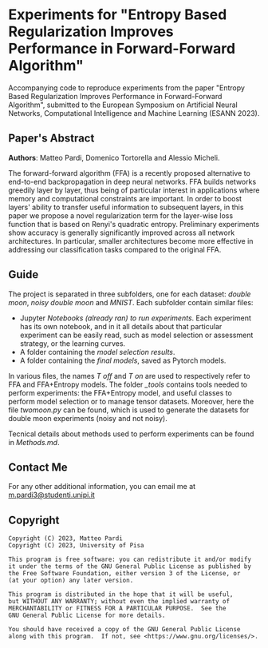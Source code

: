 # Experiments for "Entropy Based Regularization Improves Performance in Forward-Forward Algorithm"
Accompanying code to reproduce experiments from the paper "Entropy Based Regularization Improves Performance in Forward-Forward Algorithm", submitted to the European Symposium on Artificial Neural Networks, Computational Intelligence and Machine Learning (ESANN 2023).

## Paper's Abstract

**Authors**: Matteo Pardi, Domenico Tortorella and Alessio Micheli.

The forward-forward algorithm (FFA) is a recently proposed alternative to end-to-end backpropagation in deep neural networks.
FFA builds networks greedily layer by layer, thus being of particular interest in applications where memory and computational constraints are important.
In order to boost layers' ability to transfer useful information to subsequent layers, in this paper we propose a novel regularization term for the layer-wise loss function that is based on Renyi's quadratic entropy.
Preliminary experiments show accuracy is generally significantly improved across all network architectures.
In particular, smaller architectures become more effective in addressing our classification tasks compared to the original FFA.

## Guide

The project is separated in three subfolders, one for each dataset: *double moon*, *noisy double moon* and *MNIST*. Each subfolder contain similar files:
- Jupyter *Notebooks (already ran) to run experiments*. Each experiment has its own notebook, and in it all details about that particular experiment can be easily read, such as model selection or assessment strategy, or the learning curves. 
- A folder containing the *model selection results*.
- A folder containing the *final models*, saved as Pytorch models.

In various files, the names *T off* and *T on* are used to respectively refer to FFA and FFA+Entropy models. The folder *_tools* contains tools needed to perform experiments: the FFA+Entropy model, and useful classes to perform model selection or to manage tensor datasets. Moreover, here the file *twomoon.py* can be found, which is used to generate the datasets for double moon experiments (noisy and not noisy).

Tecnical details about methods used to perform experiments can be found in *Methods.md*.

## Contact Me

For any other additional information, you can email me at m.pardi3@studenti.unipi.it

## Copyright

```
Copyright (C) 2023, Matteo Pardi
Copyright (C) 2023, University of Pisa

This program is free software: you can redistribute it and/or modify
it under the terms of the GNU General Public License as published by
the Free Software Foundation, either version 3 of the License, or
(at your option) any later version.

This program is distributed in the hope that it will be useful,
but WITHOUT ANY WARRANTY; without even the implied warranty of
MERCHANTABILITY or FITNESS FOR A PARTICULAR PURPOSE.  See the
GNU General Public License for more details.

You should have received a copy of the GNU General Public License
along with this program.  If not, see <https://www.gnu.org/licenses/>.
```
